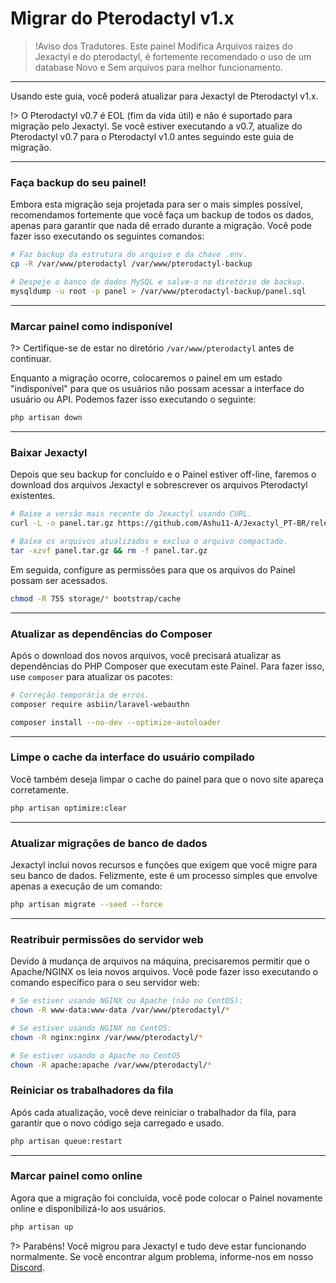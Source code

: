 # Migrar do Pterodactyl v1.x

>!Aviso dos Tradutores.
>Este painel Modifica Arquivos raizes do Jexactyl e do pterodactyl, é fortemente recomendado o uso de um database Novo e Sem arquivos para melhor funcionamento.

***

Usando este guia, você poderá atualizar para Jexactyl de Pterodactyl v1.x.

!> O Pterodactyl v0.7 é EOL (fim da vida útil) e não é suportado para migração pelo Jexactyl.
Se você estiver executando a v0.7, atualize do Pterodactyl v0.7 para o Pterodactyl v1.0 antes
seguindo este guia de migração.

***

### Faça backup do seu painel!

Embora esta migração seja projetada para ser o mais simples possível, recomendamos fortemente que você faça um backup
de todos os dados, apenas para garantir que nada dê errado durante a migração.
Você pode fazer isso executando os seguintes comandos:

```bash
# Faz backup da estrutura do arquivo e da chave .env.
cp -R /var/www/pterodactyl /var/www/pterodactyl-backup

# Despeje o banco de dados MySQL e salve-o no diretório de backup.
mysqldump -u root -p panel > /var/www/pterodactyl-backup/panel.sql
```

***

### Marcar painel como indisponível

?> Certifique-se de estar no diretório `/var/www/pterodactyl` antes de continuar.

Enquanto a migração ocorre, colocaremos o painel em um estado "indisponível" para que os usuários não possam
acessar a interface do usuário ou API. Podemos fazer isso executando o seguinte:

```bash
php artisan down
```

***

### Baixar Jexactyl

Depois que seu backup for concluído e o Painel estiver off-line, faremos o download dos arquivos Jexactyl
e sobrescrever os arquivos Pterodactyl existentes.

```bash
# Baixe a versão mais recente do Jexactyl usando CURL.
curl -L -o panel.tar.gz https://github.com/Ashu11-A/Jexactyl_PT-BR/releases/latest/download/panel.tar.gz

# Baixe os arquivos atualizados e exclua o arquivo compactado.
tar -xzvf panel.tar.gz && rm -f panel.tar.gz
```

Em seguida, configure as permissões para que os arquivos do Painel possam ser acessados.

```bash
chmod -R 755 storage/* bootstrap/cache
```

***

### Atualizar as dependências do Composer

Após o download dos novos arquivos, você precisará atualizar as dependências do PHP Composer
que executam este Painel. Para fazer isso, use `composer` para atualizar os pacotes:

```bash
# Correção temporária de erros.
composer require asbiin/laravel-webauthn

composer install --no-dev --optimize-autoloader
```

***

### Limpe o cache da interface do usuário compilado

Você também deseja limpar o cache do painel para que o novo site apareça corretamente.

```bash
php artisan optimize:clear
```

***

### Atualizar migrações de banco de dados

Jexactyl inclui novos recursos e funções que exigem que você migre para seu banco de dados.
Felizmente, este é um processo simples que envolve apenas a execução de um comando:

```bash
php artisan migrate --seed --force
```

***

### Reatribuir permissões do servidor web

Devido à mudança de arquivos na máquina, precisaremos permitir que o Apache/NGINX os leia
novos arquivos. Você pode fazer isso executando o comando específico para o seu servidor web:

```bash
# Se estiver usando NGINX ou Apache (não no CentOS):
chown -R www-data:www-data /var/www/pterodactyl/*

# Se estiver usando NGINX no CentOS:
chown -R nginx:nginx /var/www/pterodactyl/*

# Se estiver usando o Apache no CentOS
chown -R apache:apache /var/www/pterodactyl/*
```

### Reiniciar os trabalhadores da fila

Após cada atualização, você deve reiniciar o trabalhador da fila, para garantir que o novo código seja carregado e usado.

```bash
php artisan queue:restart
```

***

### Marcar painel como online

Agora que a migração foi concluída, você pode colocar o Painel novamente online e disponibilizá-lo aos usuários.

```bash
php artisan up
```

?>
Parabéns! Você migrou para Jexactyl e tudo deve estar funcionando normalmente.
Se você encontrar algum problema, informe-nos em nosso [Discord](discord.gg/8r7n7mU33R).

